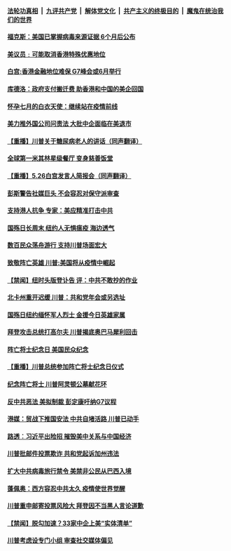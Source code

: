 ####  [法轮功真相](../../../../basic/blob/master/README.md?t=05270901) &nbsp;|&nbsp; [九评共产党](../../../../9ping.md/blob/master/README.md?t=05270901) &nbsp;|&nbsp; [解体党文化](../../../../jtdwh.md/blob/master/README.md?t=05270901)  &nbsp;|&nbsp; [共产主义的终极目的](../../../../gczydzjmd.md/blob/master/README.md?t=05270901) &nbsp;|&nbsp; [魔鬼在统治我们的世界](../../../../mgztzwmdsj.md/blob/master/README.md?t=05270901) 

#### [福克斯：美国已掌握病毒来源证据 6个月后公布](../pages/prog203/a102856628.md?t=05270901) 

#### [美议员﹕可能取消香港特殊优惠地位](../pages/prog203/a102856695.md?t=05270901) 

#### [白宫:香港金融地位难保 G7峰会或6月举行](../pages/prog203/a102856682.md?t=05270901) 

#### [库德洛：政府支付搬迁费 助香港和中国的美企回国](../pages/prog203/a102856620.md?t=05270901) 

#### [怀孕七月的白衣天使：继续站在疫情前线](../pages/prog203/a102856637.md?t=05270901) 

#### [美力推外国公司问责法 大批中企面临在美退市](../pages/prog203/a102856559.md?t=05270901) 

#### [【重播】川普关于糖尿病老人的讲话（同声翻译）](../pages/prog203/a102856592.md?t=05270901) 

#### [全球第一米其林星级餐厅 变身慈善饭堂](../pages/prog203/a102856572.md?t=05270901) 

#### [【重播】5.26白宫发言人简报会（同声翻译）](../pages/prog203/a102856537.md?t=05270901) 

#### [彭斯警告社媒巨头 不会容忍对保守派审查](../pages/prog203/a102855880.md?t=05270901) 

#### [支持港人抗争  专家：美应精准打击中共](../pages/prog203/a102855783.md?t=05270901) 

#### [国殇日长周末 纽约人无惧瘟疫 海边透气](../pages/prog203/a102855769.md?t=05270901) 

#### [数百民众荡舟游行 支持川普场面宏大](../pages/prog203/a102855739.md?t=05270901) 

#### [致敬阵亡英雄 川普:美国将从疫情中崛起](../pages/prog203/a102855748.md?t=05270901) 

#### [【禁闻】纽时头版登讣告 评：中共不敢抄的作业](../pages/prog203/a102855772.md?t=05270901) 

#### [北卡州重开迟缓 川普：共和党年会或另选址](../pages/prog203/a102855756.md?t=05270901) 

#### [国殇日纽约缅怀军人烈士 金援今日英雄家属](../pages/prog203/a102855720.md?t=05270901) 

#### [拜登攻击总统打高尔夫 川普揭底奥巴马犀利回击](../pages/prog203/a102855640.md?t=05270901) 

#### [阵亡将士纪念日 美国民众纪念](../pages/prog203/a102855570.md?t=05270901) 

#### [【重播】川普总统参加阵亡将士纪念日仪式](../pages/prog203/a102855583.md?t=05270901) 

#### [纪念阵亡将士 川普阿灵顿公墓献花环](../pages/prog203/a102855578.md?t=05270901) 

#### [反中共恶法 美拟制裁 彭定康吁纳G7议程](../pages/prog203/a102855552.md?t=05270901) 

#### [港媒：贸战下推国安法 中共自堵活路 川普已动手](../pages/prog203/a102855391.md?t=05270901) 

#### [路透︰习近平出险招 摧毁美中关系与中国经济](../pages/prog203/a102855219.md?t=05270901) 

#### [川普批邮件投票欺诈 共和党起诉加州违法](../pages/prog203/a102855197.md?t=05270901) 

#### [扩大中共病毒旅行禁令 美禁非公民从巴西入境](../pages/prog203/a102855120.md?t=05270901) 

#### [蓬佩奥：西方容忍中共太久 疫情使世界觉醒](../pages/prog203/a102855077.md?t=05270901) 

#### [川普重申邮寄投票风险大 拜登因不当黑人言论道歉](../pages/prog203/a102855061.md?t=05270901) 

#### [【禁闻】脱勾加速？33家中企上美“实体清单”](../pages/prog203/a102855067.md?t=05270901) 

#### [川普考虑设专门小组 审查社交媒体偏见](../pages/prog203/a102855035.md?t=05270901) 

